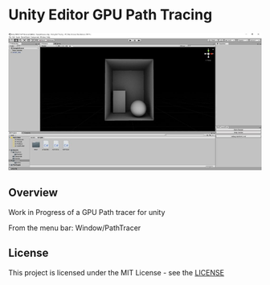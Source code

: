 ﻿# Unity Editor GPU Path Tracing
<p align="center">
  <img src="screen.jpg" title="banner">
</p>

## Overview

Work in Progress of a GPU Path tracer for unity

From the menu bar: Window/PathTracer

## License
This project is licensed under the MIT License - see the [LICENSE](LICENSE)
